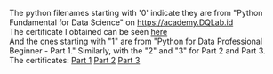 The python filenames starting with '0' indicate they are from "Python Fundamental for Data Science" on https://academy.DQLab.id <br>
The certificate I obtained can be seen <a href="https://academy.dqlab.id/certificate/pdf/DQLABINTP1NPKSUI">here</a><br>
And the ones starting with "1" are from "Python for Data Professional Beginner - Part 1." Similarly, with the "2" and "3" for Part 2 and Part 3.<br>
The certificates:
<a href="https://academy.dqlab.id/certificate/pdf/DQLABINTP1CCOWHJ">Part 1</a> <a href="https://academy.dqlab.id/certificate/pdf/DQLABINTP1UMRECF">Part 2</a> <a href="https://academy.dqlab.id/certificate/pdf/DQLABINTP1CBGJQS">Part 3</a><br>
